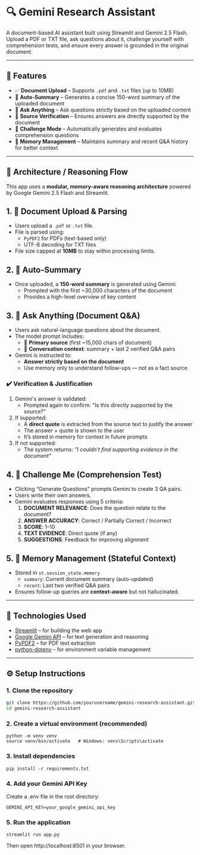 # 🔍 Gemini Research Assistant

A document-based AI assistant built using Streamlit and Gemini 2.5 Flash. Upload a PDF or TXT file, ask questions about it, challenge yourself with comprehension tests, and ensure every answer is grounded in the original document.

---

## 🚀 Features

- ✅ **Document Upload** – Supports `.pdf` and `.txt` files (up to 10MB)
- 📝 **Auto-Summary** – Generates a concise 150-word summary of the uploaded document
- 🔎 **Ask Anything** – Ask questions strictly based on the uploaded content
- 📌 **Source Verification** – Ensures answers are directly supported by the document
- 🧠 **Challenge Mode** – Automatically generates and evaluates comprehension questions
- 💾 **Memory Management** – Maintains summary and recent Q&A history for better context

---
## 🧠 Architecture / Reasoning Flow

This app uses a **modular, memory-aware reasoning architecture** powered by Google Gemini 2.5 Flash and Streamlit.

## 1. 📄 Document Upload & Parsing
- Users upload a `.pdf` or `.txt` file.
- File is parsed using:
  - `PyPDF2` for PDFs (text-based only)
  - UTF-8 decoding for TXT files
- File size capped at **10MB** to stay within processing limits.

## 2. 📝 Auto-Summary
- Once uploaded, a **150-word summary** is generated using Gemini:
  - Prompted with the first ~30,000 characters of the document
  - Provides a high-level overview of key content

## 3. 🔎 Ask Anything (Document Q&A)
- Users ask natural-language questions about the document.
- The model prompt includes:
  - 🧾 **Primary source** (first ~15,000 chars of document)
  - 🧠 **Conversation context**: summary + last 2 verified Q&A pairs
- Gemini is instructed to:
  - **Answer strictly based on the document**
  - Use memory only to understand follow-ups — not as a fact source

### ✔️ Verification & Justification
1. Gemini's answer is validated:
   - Prompted again to confirm: "Is this directly supported by the source?"
2. If supported:
   - A **direct quote** is extracted from the source text to justify the answer
   - The answer + quote is shown to the user
   - It’s stored in memory for context in future prompts
3. If not supported:
   - The system returns: _"I couldn't find supporting evidence in the document"_

## 4. 🧠 Challenge Me (Comprehension Test)
- Clicking “Generate Questions” prompts Gemini to create 3 QA pairs.
- Users write their own answers.
- Gemini evaluates responses using 5 criteria:
  1. **DOCUMENT RELEVANCE**: Does the question relate to the document?
  2. **ANSWER ACCURACY**: Correct / Partially Correct / Incorrect
  3. **SCORE**: 1–10
  4. **TEXT EVIDENCE**: Direct quote (if any)
  5. **SUGGESTIONS**: Feedback for improving alignment

## 5. 💾 Memory Management (Stateful Context)
- Stored in `st.session_state.memory`
  - `summary`: Current document summary (auto-updated)
  - `recent`: Last two verified Q&A pairs
- Ensures follow-up queries are **context-aware** but not hallucinated.

---

## 🧰 Technologies Used

- [Streamlit](https://streamlit.io/) – for building the web app
- [Google Gemini API](https://ai.google.dev/) – for text generation and reasoning
- [PyPDF2](https://pypi.org/project/PyPDF2/) – for PDF text extraction
- [python-dotenv](https://pypi.org/project/python-dotenv/) – for environment variable management

---

## ⚙️ Setup Instructions

### 1. **Clone the repository**

```bash
git clone https://github.com/yourusername/gemini-research-assistant.git
cd gemini-research-assistant
```

### 2. **Create a virtual environment (recommended)**
```
python -m venv venv
source venv/bin/activate   # Windows: venv\Scripts\activate
```

### 3. **Install dependencies**

```
pip install -r requirements.txt
```

### 4. **Add your Gemini API Key**

Create a .env file in the root directory:
```
GEMINI_API_KEY=your_google_gemini_api_key
```
### 5. **Run the application**

```
streamlit run app.py
```
Then open http://localhost:8501 in your browser.
